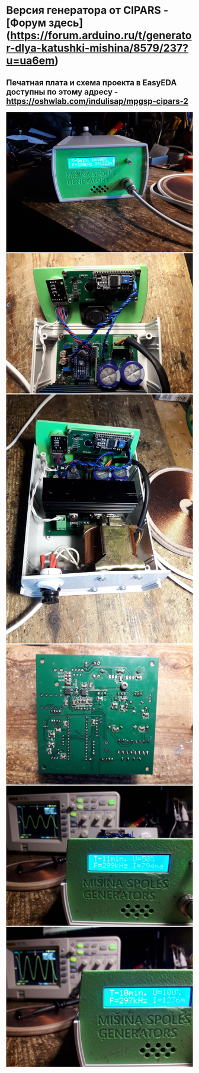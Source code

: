 # Версия генератора от CIPARS - [Форум здесь] (https://forum.arduino.ru/t/generator-dlya-katushki-mishina/8579/237?u=ua6em)

## Печатная плата и схема проекта в EasyEDA доступны по этому адресу - https://oshwlab.com/indulisap/mpgsp-cipars-2
![](20240225_162744.jpg?raw=true)
![](20240225_162934.jpg?raw=true)
![](20240225_163111.jpg?raw=true)
![](20240225_163145.jpg?raw=true)
![](20240225_175301.jpg?raw=true)
![](20240225_175326.jpg?raw=true)
